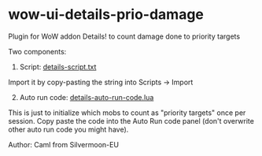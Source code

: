 # wow-ui-details-prio-damage
Plugin for WoW addon Details! to count damage done to priority targets

Two components:
1. Script: [details-script.txt](https://raw.githubusercontent.com/riskfreeloss/wow-ui-details-prio-damage/refs/heads/main/details-script.txt)

Import it by copy-pasting the string into Scripts -> Import


 
2. Auto run code: [details-auto-run-code.lua](https://raw.githubusercontent.com/riskfreeloss/wow-ui-details-prio-damage/refs/heads/main/details-auto-run-code.lua)

This is just to initialize which mobs to count as "priority targets" once per session. Copy paste the code into the Auto Run code panel (don't overwrite other auto run code you might have).

Author: Caml from Silvermoon-EU
